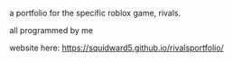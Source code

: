 a portfolio for the specific roblox game, rivals.

all programmed by me

website here: https://squidward5.github.io/rivalsportfolio/

